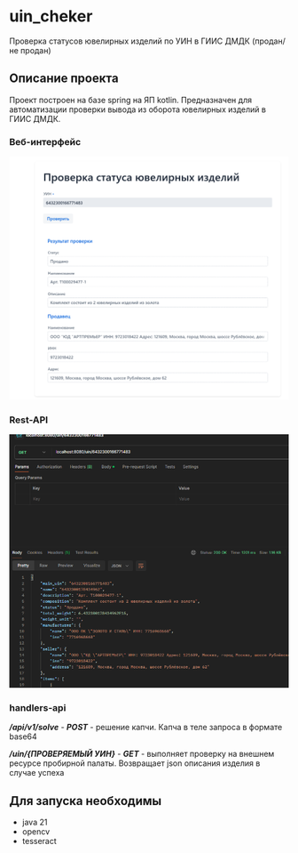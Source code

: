 # uin_cheker
Проверка статусов ювелирных изделий по УИН в ГИИС ДМДК (продан/не продан)

## Описание проекта

Проект построен на базе spring на ЯП kotlin.
Предназначен для автоматизации проверки вывода из оборота ювелирных изделий в ГИИС ДМДК.

### Веб-интерфейс

![UI](img/ui.png)


### Rest-API

![UI](img/rest.png)

### handlers-api

***/api/v1/solve*** - ___POST___ - решение капчи. Капча в теле запроса в формате base64

***/uin/{ПРОВЕРЯЕМЫЙ УИН}*** - ___GET___ - выполняет проверку на внешнем ресурсе пробирной палаты. Возвращает json описания изделия в случае успеха 

## Для запуска необходимы 
- java 21
- opencv
- tesseract

